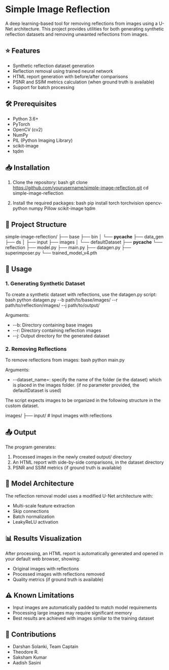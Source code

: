 # Simple Image Reflection

A deep learning-based tool for removing reflections from images using a U-Net architecture. This project provides utilities for both generating synthetic reflection datasets and removing unwanted reflections from images. 

## ⭐ Features
- Synthetic reflection dataset generation
- Reflection removal using trained neural network
- HTML report generation with before/after comparisons
- PSNR and SSIM metrics calculation (when ground truth is available)
- Support for batch processing

## 🛠 Prerequisites
- Python 3.6+
- PyTorch
- OpenCV (cv2)
- NumPy
- PIL (Python Imaging Library)
- scikit-image
- tqdm

## 📥 Installation
1. Clone the repository:
bash
git clone https://github.com/yourusername/simple-image-reflection.git
cd simple-image-reflection


2. Install the required packages:
bash
pip install torch torchvision opencv-python numpy Pillow scikit-image tqdm


## 📁 Project Structure

simple-image-reflection/
├── base
├── bin
│   └── **pycache**
├── data_gen
├── ds
│   ├── input
├── images
│   └── defaultDataset
├── **pycache**
└── reflection
├── model.py
├── main.py
├── datagen.py
├── superimposer.py
└── trained_model_v4.pth


## 🎯 Usage
### 1. Generating Synthetic Dataset
To create a synthetic dataset with reflections, use the datagen.py script:
bash
python datagen.py --b path/to/base/images/ --r path/to/reflection/images/ --j path/to/output/


Arguments:
- --b: Directory containing base images
- --r: Directory containing reflection images
- --j: Output directory for the generated dataset

### 2. Removing Reflections
To remove reflections from images:
bash
python main.py 
 

Arguments:
- --dataset_name=: specify the name of the folder (ie the dataset) which is placed in the images folder. (if no parameter provided, the defaultDataset is used)

The script expects images to be organized in the following structure in the custom dataset.

images/
├── input/       # Input images with reflections


## 📤 Output
The program generates:
1. Processed images in the newly created output/ directory
2. An HTML report with side-by-side comparisons, in the dataset directory
3. PSNR and SSIM metrics (if ground truth is available)

## 🧠 Model Architecture
The reflection removal model uses a modified U-Net architecture with:
- Multi-scale feature extraction
- Skip connections
- Batch normalization
- LeakyReLU activation

## 📊 Results Visualization
After processing, an HTML report is automatically generated and opened in your default web browser, showing:
- Original images with reflections
- Processed images with reflections removed
- Quality metrics (if ground truth is available)

## ⚠ Known Limitations
- Input images are automatically padded to match model requirements
- Processing large images may require significant memory
- Best results are achieved with images similar to the training dataset

## 👥 Contributions
- Darshan Solanki, Team Captain
- Theodore R.
- Saksham Kumar
- Aadish Sasini
